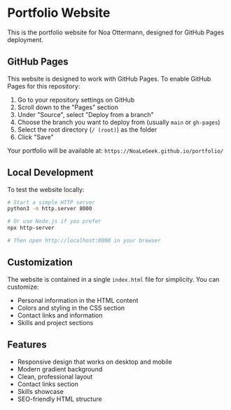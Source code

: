 # Portfolio Website

This is the portfolio website for Noa Ottermann, designed for GitHub Pages deployment.

## GitHub Pages

This website is designed to work with GitHub Pages. To enable GitHub Pages for this repository:

1. Go to your repository settings on GitHub
2. Scroll down to the "Pages" section
3. Under "Source", select "Deploy from a branch"
4. Choose the branch you want to deploy from (usually `main` or `gh-pages`)
5. Select the root directory (`/ (root)`) as the folder
6. Click "Save"

Your portfolio will be available at: `https://NoaLeGeek.github.io/portfolio/`

## Local Development

To test the website locally:

```bash
# Start a simple HTTP server
python3 -m http.server 8000

# Or use Node.js if you prefer
npx http-server

# Then open http://localhost:8000 in your browser
```

## Customization

The website is contained in a single `index.html` file for simplicity. You can customize:

- Personal information in the HTML content
- Colors and styling in the CSS section
- Contact links and information
- Skills and project sections

## Features

- Responsive design that works on desktop and mobile
- Modern gradient background
- Clean, professional layout
- Contact links section
- Skills showcase
- SEO-friendly HTML structure
